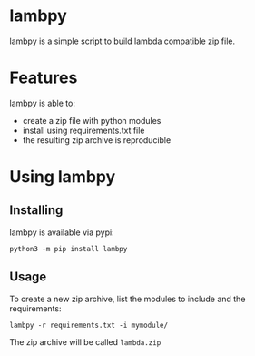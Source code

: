lambpy
======

lambpy is a simple script to build lambda compatible zip file.

Features
========

lambpy is able to:

* create a zip file with python modules
* install using requirements.txt file
* the resulting zip archive is reproducible

Using lambpy
============

Installing
----------

lambpy is available via pypi:

    python3 -m pip install lambpy

Usage
-----

To create a new zip archive, list the modules to include and the requirements:

    lambpy -r requirements.txt -i mymodule/

The zip archive will be called `lambda.zip`

